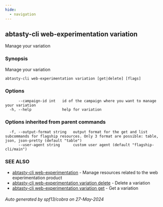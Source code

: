 ```yaml
---
hide:
  - navigation
---
```

## abtasty-cli web-experimentation variation

Manage your variation

### Synopsis

Manage your variation

```
abtasty-cli web-experimentation variation [get|delete] [flags]
```

### Options

```
      --campaign-id int   id of the campaign where you want to manage your variation
  -h, --help              help for variation
```

### Options inherited from parent commands

```
  -f, --output-format string   output format for the get and list subcommands for flagship resources. Only 3 format are possible: table, json, json-pretty (default "table")
      --user-agent string      custom user agent (default "flagship-cli/main")
```

### SEE ALSO

* [abtasty-cli web-experimentation](abtasty-cli_web-experimentation.md)	 - Manage resources related to the web experimentation product
* [abtasty-cli web-experimentation variation delete](abtasty-cli_web-experimentation_variation_delete.md)	 - Delete a variation
* [abtasty-cli web-experimentation variation get](abtasty-cli_web-experimentation_variation_get.md)	 - Get a variation

###### Auto generated by spf13/cobra on 27-May-2024
